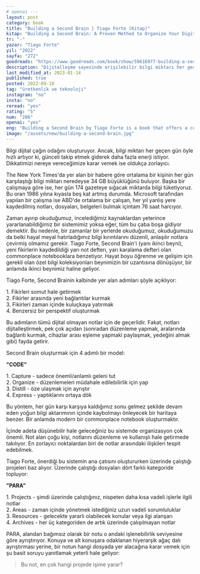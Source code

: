 ```yaml
---
# openai ---
layout: post
category: book
title: "Building a Second Brain | Tiago Forte (Kitap)"
kitap: "Building a Second Brain: A Proven Method to Organize Your Digital Life and Unlock Your Creative Potential"
tr: "-"
yazar: "Tiago Forte"
yil: "2022"
sayfa: "272"
goodreads: "https://www.goodreads.com/book/show/59616977-building-a-second-brain"
description: "Dijitalleşme sayesinde erişilebilir bilgi miktarı her geçen gün artmakta. Building A Second Brain (BASB), bilgi yığınlarını anlamlı hale getirmenin ve kişisel bilgi yönetimi sistemi oluşturmanın yollarını açıklıyor."
last_modified_at: 2023-01-14
published: true
posted: 2022-09-10
tag: "üretkenlik ve teknoloji"
instagram: "no"
insta: "no"
reread: "yes"
rating: "5"
num: "286"
openai: "yes"
eng: "Building a Second Brain by Tiago Forte is a book that offers a comprehensive system for organizing, managing, and utilizing digital information effectively. Forte introduces the concept of a second brain, which refers to a digital system that can store and retrieve information from various sources in an organized manner. He provides practical tips and strategies for creating a second brain, including using note-taking tools, developing a knowledge management system, and implementing workflows for information processing. Forte also addresses the potential pitfalls of information overload and the importance of balancing information consumption with productive output."
image: "/assets/new/building-a-second-brain.jpg"
---
```


Bilgi dijital çağın odağını oluşturuyor. Ancak, bilgi miktarı her geçen gün öyle hızlı artıyor ki, günceli takip etmek giderek daha fazla enerji istiyor. Dikkatimizi nereye vereceğimize karar vemek ise oldukça zorlayıcı. 

The New York Times'da yer alan bir habere göre ortalama bir kişinin her gün karşılaştığı bilgi miktarı neredeyse 34 GB büyüklüğünü buluyor. Başka bir çalışmaya göre ise, her gün 174 gazeteye sığacak miktarda bilgi tüketiyoruz. Bu oran 1986 yılına kıyasla beş kat artmış durumda. Microsoft tarafından yapılan bir çalışma ise ABD'de ortalama bir çalışan, her yıl yanlış yere kaydedilmiş notları, dosyaları, belgeleri bulmak içintam 76 saat harcıyor. 

Zaman ayırıp okuduğumuz, incelediğimiz kaynaklardan yeterince yararlanabildiğimiz bir sistemimiz yoksa eğer, tüm bu çaba boşa gidiyor demektir. Bu nedenle, bir zamanlar bir yerlerde okuduğumuz, okuduğumuzu da belki hayal meyal hatırladığımız bilgi kırıntılarını düzenli, anlaşılır notlara çevirmiş olmamız gerekir. Tiago Forte, Second Brain'i (yanı ikinci beyni), yeni fikirlerin kaydedildiği yarı not defterı, yarı karalama defteri olan commonplace notebooklara benzetiyor. Hayat boyu öğrenme ve gelişim için gerekli olan özel bilgi koleksiyonları beynimizin bir uzantısına dönüşüyor, bir anlamda ikinci beynimiz haline geliyor. 

Tiago Forte, Second Brainin kalbinde yer alan adımları şöyle açıklıyor:

1\. Fikirleri somut hale getirmek  
2\. Fikirler arasında yeni bağlantılar kurmak  
3\. Fikirleri zaman içinde kuluçkaya yatırmak  
4\. Benzersiz bir perspektif oluşturmak  

Bu adımların tümü dijital olmayan notlar için de geçerlidir. Fakat, notları dijitalleştirmek, pek çok açıdan (sonradan düzenleme yapmak, aralarında bağlantı kurmak, cihazlar arası eşleme yapmaki paylaşmak, yedeğini almak gibi) fayda getirir. 

Second Brain oluşturmak için 4 adımlı bir model:

__"CODE"__

1\. Capture - sadece önemli/anlamlı geleni tut  
2\. Organize - düzenlemeleri müdahale edilebilirlik için yap  
3\. Distill - öze ulaşmak için ayrıştır  
4\. Express - yaptıklarını ortaya dök  

Bu yöntem, her gün karşı karşıya kaldığımız sonu gelmez şekilde devam eden yoğun bilgi aktarımının içinde kaybolmayı önleyecek bir haritaya benzer. Bir anlamda modern bir commonplace notebook oluşturmaktır. 

İçinde adeta düşünebilir hale geleceğiniz bu sistemde organizasyon çok önemli. Not alan çoğu kişi, notlarını düzenleme ve kullanışlı hale getirmede takılıyor. En zorlayıcı noktalardan biri de notlar arasındaki ilişkileri tespit edebilmek.

Tiago Forte, önerdiği bu sistemin ana çatısını oluştururken üzerinde çalıştığı projeleri baz alıyor. Üzerinde çalıştığı dosyaları dört farklı kategoride topluyor:

__"PARA"__

1\. Projects - şimdi üzerinde çalıştığınız, nispeten daha kısa vadeli işlerle ilgili notlar  
2\. Areas - zaman içinde yönetmek istediğiniz uzun vadeli sorumluluklar  
3\. Resources - gelecekte yararlı olabilecek konular veya ilgi alanşarı  
4\. Archives - her üç kategoriden de artık üzerinde çalışılmayan notlar  

PARA, alandan bağımsız olarak bir notu o andaki işlenebilirlik seviyesine göre ayrıştırıyor. Konuya ve alt konuşara odaklanan hiyerarşik ağaç dalı ayrıştırması yerine, bir notun hangi dosyada yer alacağına karar vemek için şu basit soruyu yanıtlamak yeterli hale geliyor:

> Bu not, en çok hangi projede işime yarar?


